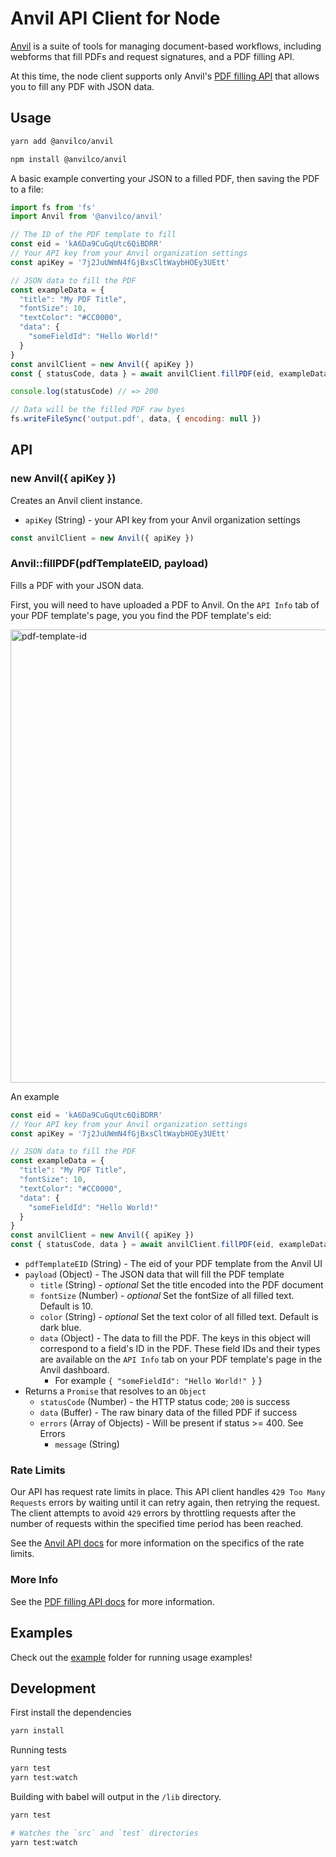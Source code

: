 # Anvil API Client for Node

[Anvil](https://useanvil.com) is a suite of tools for managing document-based workflows, including webforms that fill PDFs and request signatures, and a PDF filling API.

At this time, the node client supports only Anvil's [PDF filling API](https://useanvil.com/pdf-filling-api) that allows you to fill any PDF with JSON data.

## Usage

```sh
yarn add @anvilco/anvil
```

```sh
npm install @anvilco/anvil
```

A basic example converting your JSON to a filled PDF, then saving the PDF to a file:

```js
import fs from 'fs'
import Anvil from '@anvilco/anvil'

// The ID of the PDF template to fill
const eid = 'kA6Da9CuGqUtc6QiBDRR'
// Your API key from your Anvil organization settings
const apiKey = '7j2JuUWmN4fGjBxsCltWaybHOEy3UEtt'

// JSON data to fill the PDF
const exampleData = {
  "title": "My PDF Title",
  "fontSize": 10,
  "textColor": "#CC0000",
  "data": {
    "someFieldId": "Hello World!"
  }
}
const anvilClient = new Anvil({ apiKey })
const { statusCode, data } = await anvilClient.fillPDF(eid, exampleData)

console.log(statusCode) // => 200

// Data will be the filled PDF raw byes
fs.writeFileSync('output.pdf', data, { encoding: null })
```

## API

### new Anvil({ apiKey })

Creates an Anvil client instance.

* `apiKey` (String) - your API key from your Anvil organization settings

```js
const anvilClient = new Anvil({ apiKey })
```

### Anvil::fillPDF(pdfTemplateEID, payload)

Fills a PDF with your JSON data.

First, you will need to have uploaded a PDF to Anvil. On the `API Info` tab of your PDF template's page, you you find the PDF template's eid:

<img width="725" alt="pdf-template-id" src="https://user-images.githubusercontent.com/69169/73583957-d8dec180-4449-11ea-9ea3-d426677cb881.png">

An example

```js
const eid = 'kA6Da9CuGqUtc6QiBDRR'
// Your API key from your Anvil organization settings
const apiKey = '7j2JuUWmN4fGjBxsCltWaybHOEy3UEtt'

// JSON data to fill the PDF
const exampleData = {
  "title": "My PDF Title",
  "fontSize": 10,
  "textColor": "#CC0000",
  "data": {
    "someFieldId": "Hello World!"
  }
}
const anvilClient = new Anvil({ apiKey })
const { statusCode, data } = await anvilClient.fillPDF(eid, exampleData)
```

* `pdfTemplateEID` (String) - The eid of your PDF template from the Anvil UI
* `payload` (Object) - The JSON data that will fill the PDF template
  * `title` (String) - _optional_ Set the title encoded into the PDF document
  * `fontSize` (Number) - _optional_ Set the fontSize of all filled text. Default is 10.
  * `color` (String) - _optional_ Set the text color of all filled text. Default is dark blue.
  * `data` (Object) - The data to fill the PDF. The keys in this object will correspond to a field's ID in the PDF. These field IDs and their types are available on the `API Info` tab on your PDF template's page in the Anvil dashboard.
    * For example `{ "someFieldId": "Hello World!" }`
  }
* Returns a `Promise` that resolves to an `Object`
  * `statusCode` (Number) - the HTTP status code; `200` is success
  * `data` (Buffer) - The raw binary data of the filled PDF if success
  * `errors` (Array of Objects) - Will be present if status >= 400. See Errors
    * `message` (String)

### Rate Limits

Our API has request rate limits in place. This API client handles `429 Too Many Requests` errors by waiting until it can retry again, then retrying the request. The client attempts to avoid `429` errors by throttling requests after the number of requests within the specified time period has been reached.

See the [Anvil API docs](https://app.useanvil.com/api/fill-pdf) for more information on the specifics of the rate limits.

### More Info

See the [PDF filling API docs](https://app.useanvil.com/api/fill-pdf) for more information.

## Examples

Check out the [example](https://github.com/anvilco/node-anvil/tree/master/example) folder for running usage examples!

## Development

First install the dependencies

```sh
yarn install
```

Running tests

```sh
yarn test
yarn test:watch
```

Building with babel will output in the `/lib` directory.

```sh
yarn test

# Watches the `src` and `test` directories
yarn test:watch
```
